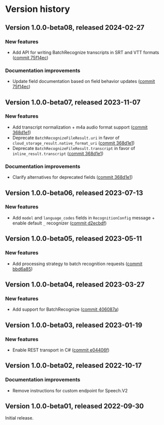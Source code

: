 # Version history

## Version 1.0.0-beta08, released 2024-02-27

### New features

- Add API for writing BatchRecognize transcripts in SRT and VTT formats ([commit 75f14ec](https://github.com/googleapis/google-cloud-dotnet/commit/75f14ec9ae233ff89a3649e501a0c84abb0b867b))

### Documentation improvements

- Update field documentation based on field behavior updates ([commit 75f14ec](https://github.com/googleapis/google-cloud-dotnet/commit/75f14ec9ae233ff89a3649e501a0c84abb0b867b))

## Version 1.0.0-beta07, released 2023-11-07

### New features

- Add transcript normalization + m4a audio format support ([commit 368d1e1](https://github.com/googleapis/google-cloud-dotnet/commit/368d1e1643c80b968fb5eab8d5db9b00fa05725c))
- Deprecate `BatchRecognizeFileResult.uri` in favor of `cloud_storage_result.native_format_uri` ([commit 368d1e1](https://github.com/googleapis/google-cloud-dotnet/commit/368d1e1643c80b968fb5eab8d5db9b00fa05725c))
- Deprecate `BatchRecognizeFileResult.transcript` in favor of `inline_result.transcript` ([commit 368d1e1](https://github.com/googleapis/google-cloud-dotnet/commit/368d1e1643c80b968fb5eab8d5db9b00fa05725c))

### Documentation improvements

- Clarify alternatives for deprecated fields ([commit 368d1e1](https://github.com/googleapis/google-cloud-dotnet/commit/368d1e1643c80b968fb5eab8d5db9b00fa05725c))

## Version 1.0.0-beta06, released 2023-07-13

### New features

- Add `model` and `language_codes` fields in `RecognitionConfig` message + enable default `_` recognizer ([commit d2ecbdf](https://github.com/googleapis/google-cloud-dotnet/commit/d2ecbdff4500db196e8ebe2c75a98ba8fe5554d6))

## Version 1.0.0-beta05, released 2023-05-11

### New features

- Add processing strategy to batch recognition requests ([commit bbd6a85](https://github.com/googleapis/google-cloud-dotnet/commit/bbd6a857b74004230caecc548bff7ab4ba386b85))

## Version 1.0.0-beta04, released 2023-03-27

### New features

- Add support for BatchRecognize ([commit 406087a](https://github.com/googleapis/google-cloud-dotnet/commit/406087ac4d57c8364326616b38ffbed9254e33e9))

## Version 1.0.0-beta03, released 2023-01-19

### New features

- Enable REST transport in C# ([commit e04406f](https://github.com/googleapis/google-cloud-dotnet/commit/e04406fbc8700134ab6955e5244a5f2924a16a0a))

## Version 1.0.0-beta02, released 2022-10-17

### Documentation improvements

- Remove instructions for custom endpoint for Speech.V2

## Version 1.0.0-beta01, released 2022-09-30

Initial release.
